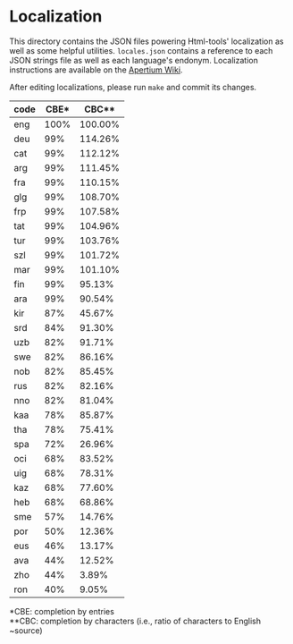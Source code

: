 Localization
============

This directory contains the JSON files powering Html-tools' localization as well as some helpful utilities. `locales.json` contains a reference to each JSON strings file as well as each language's endonym. Localization instructions are available on the [Apertium Wiki](http://wiki.apertium.org/wiki/Apertium-html-tools).

After editing localizations, please run `make` and commit its changes.

<!--table-->
| code | CBE* | CBC** |
|------|------|-------|
| eng  | 100% | 100.00% |
| deu  | 99% | 114.26% |
| cat  | 99% | 112.12% |
| arg  | 99% | 111.45% |
| fra  | 99% | 110.15% |
| glg  | 99% | 108.70% |
| frp  | 99% | 107.58% |
| tat  | 99% | 104.96% |
| tur  | 99% | 103.76% |
| szl  | 99% | 101.72% |
| mar  | 99% | 101.10% |
| fin  | 99% | 95.13% |
| ara  | 99% | 90.54% |
| kir  | 87% | 45.67% |
| srd  | 84% | 91.30% |
| uzb  | 82% | 91.71% |
| swe  | 82% | 86.16% |
| nob  | 82% | 85.45% |
| rus  | 82% | 82.16% |
| nno  | 82% | 81.04% |
| kaa  | 78% | 85.87% |
| tha  | 78% | 75.41% |
| spa  | 72% | 26.96% |
| oci  | 68% | 83.52% |
| uig  | 68% | 78.31% |
| kaz  | 68% | 77.60% |
| heb  | 68% | 68.86% |
| sme  | 57% | 14.76% |
| por  | 50% | 12.36% |
| eus  | 46% | 13.17% |
| ava  | 44% | 12.52% |
| zho  | 44% | 3.89% |
| ron  | 40% | 9.05% |

\*CBE: completion by entries<br>
\**CBC: completion by characters (i.e., ratio of characters to English ~source)
